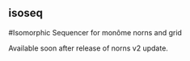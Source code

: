 ## isoseq
#Isomorphic Sequencer for monôme norns and grid

Available soon after release of norns v2 update.

